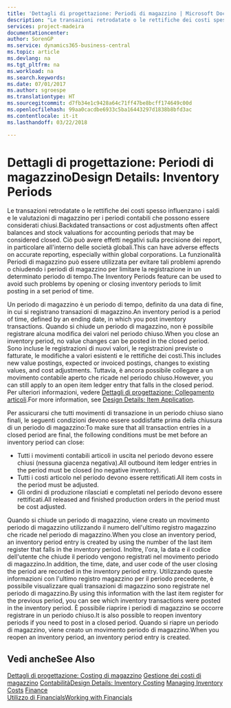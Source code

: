 ```yaml
---
title: 'Dettagli di progettazione: Periodi di magazzino | Microsoft Docs'
description: "Le transazioni retrodatate o le rettifiche dei costi spesso influenzano i saldi e le valutazioni di magazzino per i periodi contabili che possono essere considerati chiusi. Ciò può avere effetti negativi sulla precisione dei report, in particolare all'interno delle società globali. La funzionalità Periodi di magazzino può essere utilizzata per evitare tali problemi aprendo o chiudendo i periodi di magazzino per limitare la registrazione in un determinato periodo di tempo."
services: project-madeira
documentationcenter: 
author: SorenGP
ms.service: dynamics365-business-central
ms.topic: article
ms.devlang: na
ms.tgt_pltfrm: na
ms.workload: na
ms.search.keywords: 
ms.date: 07/01/2017
ms.author: sgroespe
ms.translationtype: HT
ms.sourcegitcommit: d7fb34e1c9428a64c71ff47be8bcff174649c00d
ms.openlocfilehash: 99aa0cacdbe6933c5ba16443297d1838b8bfd3ac
ms.contentlocale: it-it
ms.lasthandoff: 03/22/2018

---
```

# <a name="design-details-inventory-periods"></a><span data-ttu-id="47553-105">Dettagli di progettazione: Periodi di magazzino</span><span class="sxs-lookup"><span data-stu-id="47553-105">Design Details: Inventory Periods</span></span>
<span data-ttu-id="47553-106">Le transazioni retrodatate o le rettifiche dei costi spesso influenzano i saldi e le valutazioni di magazzino per i periodi contabili che possono essere considerati chiusi.</span><span class="sxs-lookup"><span data-stu-id="47553-106">Backdated transactions or cost adjustments often affect balances and stock valuations for accounting periods that may be considered closed.</span></span> <span data-ttu-id="47553-107">Ciò può avere effetti negativi sulla precisione dei report, in particolare all'interno delle società globali.</span><span class="sxs-lookup"><span data-stu-id="47553-107">This can have adverse effects on accurate reporting, especially within global corporations.</span></span> <span data-ttu-id="47553-108">La funzionalità Periodi di magazzino può essere utilizzata per evitare tali problemi aprendo o chiudendo i periodi di magazzino per limitare la registrazione in un determinato periodo di tempo.</span><span class="sxs-lookup"><span data-stu-id="47553-108">The Inventory Periods feature can be used to avoid such problems by opening or closing inventory periods to limit posting in a set period of time.</span></span>  

 <span data-ttu-id="47553-109">Un periodo di magazzino è un periodo di tempo, definito da una data di fine, in cui si registrano transazioni di magazzino.</span><span class="sxs-lookup"><span data-stu-id="47553-109">An inventory period is a period of time, defined by an ending date, in which you post inventory transactions.</span></span> <span data-ttu-id="47553-110">Quando si chiude un periodo di magazzino, non è possibile registrare alcuna modifica dei valori nel periodo chiuso.</span><span class="sxs-lookup"><span data-stu-id="47553-110">When you close an inventory period, no value changes can be posted in the closed period.</span></span> <span data-ttu-id="47553-111">Sono incluse le registrazioni di nuovi valori, le registrazioni previste o fatturate, le modifiche a valori esistenti e le rettifiche dei costi.</span><span class="sxs-lookup"><span data-stu-id="47553-111">This includes new value postings, expected or invoiced postings, changes to existing values, and cost adjustments.</span></span> <span data-ttu-id="47553-112">Tuttavia, è ancora possibile collegare a un movimento contabile aperto che ricade nel periodo chiuso.</span><span class="sxs-lookup"><span data-stu-id="47553-112">However, you can still apply to an open item ledger entry that falls in the closed period.</span></span> <span data-ttu-id="47553-113">Per ulteriori informazioni, vedere [Dettagli di progettazione: Collegamento articoli](design-details-item-application.md).</span><span class="sxs-lookup"><span data-stu-id="47553-113">For more information, see [Design Details: Item Application](design-details-item-application.md).</span></span>  

 <span data-ttu-id="47553-114">Per assicurarsi che tutti movimenti di transazione in un periodo chiuso siano finali, le seguenti condizioni devono essere soddisfatte prima della chiusura di un periodo di magazzino:</span><span class="sxs-lookup"><span data-stu-id="47553-114">To make sure that all transaction entries in a closed period are final, the following conditions must be met before an inventory period can close:</span></span>  

-   <span data-ttu-id="47553-115">Tutti i movimenti contabili articoli in uscita nel periodo devono essere chiusi (nessuna giacenza negativa).</span><span class="sxs-lookup"><span data-stu-id="47553-115">All outbound item ledger entries in the period must be closed (no negative inventory).</span></span>  
-   <span data-ttu-id="47553-116">Tutti i costi articolo nel periodo devono essere rettificati.</span><span class="sxs-lookup"><span data-stu-id="47553-116">All item costs in the period must be adjusted.</span></span>  
-   <span data-ttu-id="47553-117">Gli ordini di produzione rilasciati e completati nel periodo devono essere rettificati.</span><span class="sxs-lookup"><span data-stu-id="47553-117">All released and finished production orders in the period must be cost adjusted.</span></span>  

 <span data-ttu-id="47553-118">Quando si chiude un periodo di magazzino, viene creato un movimento periodo di magazzino utilizzando il numero dell'ultimo registro magazzino che ricade nel periodo di magazzino.</span><span class="sxs-lookup"><span data-stu-id="47553-118">When you close an inventory period, an inventory period entry is created by using the number of the last item register that falls in the inventory period.</span></span> <span data-ttu-id="47553-119">Inoltre, l'ora, la data e il codice dell'utente che chiude il periodo vengono registrati nel movimento periodo di magazzino.</span><span class="sxs-lookup"><span data-stu-id="47553-119">In addition, the time, date, and user code of the user closing the period are recorded in the inventory period entry.</span></span> <span data-ttu-id="47553-120">Utilizzando queste informazioni con l'ultimo registro magazzino per il periodo precedente, è possibile visualizzare quali transazioni di magazzino sono registrate nel periodo di magazzino.</span><span class="sxs-lookup"><span data-stu-id="47553-120">By using this information with the last item register for the previous period, you can see which inventory transactions were posted in the inventory period.</span></span> <span data-ttu-id="47553-121">È possibile riaprire i periodi di magazzino se occorre registrare in un periodo chiuso.</span><span class="sxs-lookup"><span data-stu-id="47553-121">It is also possible to reopen inventory periods if you need to post in a closed period.</span></span> <span data-ttu-id="47553-122">Quando si riapre un periodo di magazzino, viene creato un movimento periodo di magazzino.</span><span class="sxs-lookup"><span data-stu-id="47553-122">When you reopen an inventory period, an inventory period entry is created.</span></span>  

## <a name="see-also"></a><span data-ttu-id="47553-123">Vedi anche</span><span class="sxs-lookup"><span data-stu-id="47553-123">See Also</span></span>  
 <span data-ttu-id="47553-124">[Dettagli di progettazione: Costing di magazzino](design-details-inventory-costing.md) [Gestione dei costi di magazzino](finance-manage-inventory-costs.md) [Contabilità](finance.md)</span><span class="sxs-lookup"><span data-stu-id="47553-124">[Design Details: Inventory Costing](design-details-inventory-costing.md) [Managing Inventory Costs](finance-manage-inventory-costs.md) [Finance](finance.md)</span></span>  
 [<span data-ttu-id="47553-125">Utilizzo di Financials</span><span class="sxs-lookup"><span data-stu-id="47553-125">Working with Financials</span></span>](ui-work-product.md)

